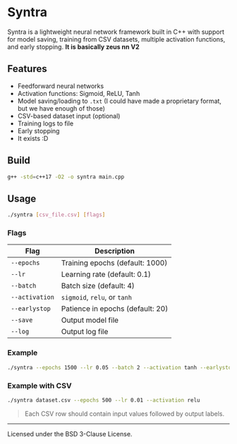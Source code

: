 # Syntra

Syntra is a lightweight neural network framework built in C++ with support for model saving, training from CSV datasets, multiple activation functions, and early stopping.
**It is basically zeus nn V2**

## Features

- Feedforward neural networks
- Activation functions: Sigmoid, ReLU, Tanh
- Model saving/loading to `.txt` (I could have made a proprietary format, but we have enough of those)
- CSV-based dataset input (optional)
- Training logs to file
- Early stopping
- It exists :D
## Build

```bash
g++ -std=c++17 -O2 -o syntra main.cpp
```

## Usage

```bash
./syntra [csv_file.csv] [flags]
```

### Flags

| Flag           | Description                     |
|----------------|---------------------------------|
| `--epochs`     | Training epochs (default: 1000) |
| `--lr`         | Learning rate (default: 0.1)    |
| `--batch`      | Batch size (default: 4)         |
| `--activation` | `sigmoid`, `relu`, or `tanh`    |
| `--earlystop`  | Patience in epochs (default: 20)|
| `--save`       | Output model file               |
| `--log`        | Output log file                 |

### Example

```bash
./syntra --epochs 1500 --lr 0.05 --batch 2 --activation tanh --earlystop 50 --save model.txt --log out.log
```

### Example with CSV

```bash
./syntra dataset.csv --epochs 500 --lr 0.01 --activation relu
```

> Each CSV row should contain input values followed by output labels.

---

Licensed under the BSD 3-Clause License.
